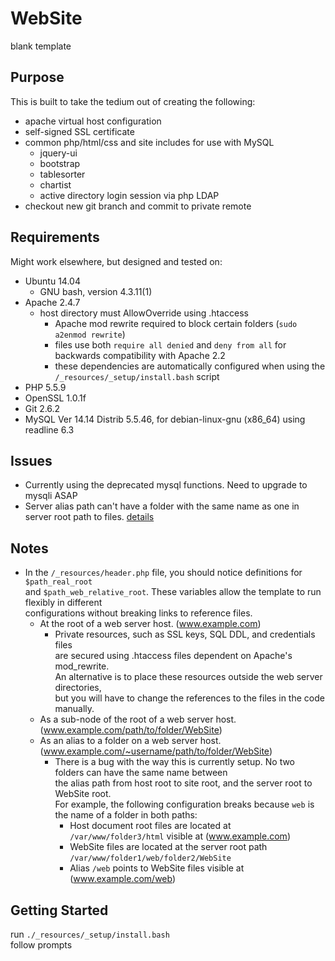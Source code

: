 # WebSite
blank template

## Purpose
This is built to take the tedium out of creating the following:  

- apache virtual host configuration  
- self-signed SSL certificate  
- common php/html/css and site includes for use with MySQL  
  - jquery-ui
  - bootstrap
  - tablesorter
  - chartist
  - active directory login session via php LDAP
- checkout new git branch and commit to private remote

## Requirements
Might work elsewhere, but designed and tested on:  
- Ubuntu 14.04  
  - GNU bash, version 4.3.11(1)  
- Apache 2.4.7  
  - host directory must AllowOverride using .htaccess
    - Apache mod rewrite required to block certain folders (`sudo a2enmod rewrite`)
    - files use both `require all denied` and `deny from all` for backwards compatibility with Apache 2.2
    - these dependencies are automatically configured when using the `/_resources/_setup/install.bash` script
- PHP 5.5.9  
- OpenSSL 1.0.1f  
- Git 2.6.2
- MySQL  Ver 14.14 Distrib 5.5.46, for debian-linux-gnu (x86_64) using readline 6.3

## Issues
- Currently using the deprecated mysql functions. Need to upgrade to mysqli ASAP
- Server alias path can't have a folder with the same name as one in server root path to files. [details](#bug_alias)

## Notes
- In the `/_resources/header.php` file, you should notice definitions for `$path_real_root`  
  and `$path_web_relative_root`. These variables allow the template to run flexibly in different  
  configurations without breaking links to reference files.
  - At the root of a web server host. (www.example.com)
    - Private resources, such as SSL keys, SQL DDL, and credentials files  
      are secured using .htaccess files dependent on Apache's mod_rewrite.  
      An alternative is to place these resources outside the web server directories,  
      but you will have to change the references to the files in the code manually.
  - As a sub-node of the root of a web server host. (www.example.com/path/to/folder/WebSite)
  - As an alias to a folder on a web server host. (www.example.com/~username/path/to/folder/WebSite)
    - <a name="bug_alias"></a>There is a bug with the way this is currently setup. No two folders can have the same name between  
      the alias path from host root to site root, and the server root to WebSite root.  
      For example, the following configuration breaks because `web` is the name of a folder in both paths:  
      - Host document root files are located at `/var/www/folder3/html` visible at (www.example.com)
      - WebSite files are located at the server root path `/var/www/folder1/web/folder2/WebSite`
      - Alias `/web` points to WebSite files visible at (www.example.com/web)

## Getting Started
run `./_resources/_setup/install.bash`  
follow prompts
